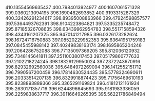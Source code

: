 410.13554569635437
400.7984013924977
400.1607061571328
399.0360213094195
396.1690482693852
400.9193315287329
400.32426291234617
398.89395008863966
399.47924598857577
397.5364493762391
398.9104223864821
397.5335235748472
395.87185326708635
398.63439962954783
398.5517158594326
398.4343161207325
395.9470141217985
396.0326173282624
398.16724716750883
397.08520229952353
395.63641951759183
397.0845455988142
397.40249838163174
398.1695865204246
397.2064286752088
396.77135097369205
395.812036120932
395.7348145641811
397.25110038017453
397.05179860777633
397.2102218224245
398.18329129950024
397.2372243670916
396.82932692560036
395.6484972269094
396.1412552151712
396.7990567200459
396.17814630524435
395.5778324690611
396.20333514207135
396.8329918874423
395.71756469610193
395.8238893889366
395.3365291169824
396.41812121161934
395.2630171357716
396.6244896645693
395.9181983336059
396.2259838637717
396.39116649265395
395.56221786849494